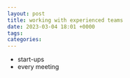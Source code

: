 ```yaml
---
layout: post
title: working with experienced teams
date: 2023-03-04 18:01 +0000
tags:   
categories: 
---
```


* start-ups
* every meeting 
